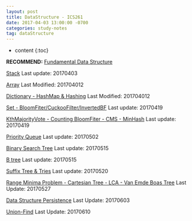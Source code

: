 ```yaml
---
layout: post
title: DataStructure - ICS261
date: 2017-04-03 13:00:00 -0700
categories: study-notes
tag: dataStructure
---
```

* content
{:toc}


__RECOMMEND:__ [Fundamental Data Structure](https://en.wikipedia.org/wiki/Book:Fundamental_Data_Structures)  


[Stack](https://zangshayang1.github.io/study-notes/2017/04/03/stack/) Last update: 20170403  

[Array](https://zangshayang1.github.io/study-notes/2017/04/12/array/) Last Modified: 201704012  

[Dictionary - HashMap & Hashing](https://zangshayang1.github.io/study-notes/2017/04/12/hashmap/) Last Modified: 201704012  

[Set - BloomFiter/CuckooFilter/InvertedBF](https://zangshayang1.github.io/study-notes/2017/04/19/set/) Last update: 20170419  

[KthMajorityVote - Counting BloomFiter - CMS - MinHash](https://zangshayang1.github.io/study-notes/2017/04/24/streamingDataStructure/) Last update: 20170419  

[Priority Queue](https://zangshayang1.github.io/study-notes/2017/02/05/priority-queue/) Last update: 20170502  

[Binary Search Tree](https://zangshayang1.github.io/study-notes/2017/05/06/binary-tree/) Last update: 20170515  

[B tree](https://zangshayang1.github.io/study-notes/2017/05/15/B-tree/) Last update: 20170515  

[Suffix Tree & Tries](https://zangshayang1.github.io/study-notes/2017/05/20/tries/) Last update: 20170520  

[Range Minima Problem - Cartesian Tree - LCA - Van Emde Boas Tree](https://zangshayang1.github.io/study-notes/2017/05/27/range-min-query/) Last Update: 20170527  

[Data Structure Persistence](https://zangshayang1.github.io/study-notes/2017/06/03/persistent-data-structure/) Last Update: 20170603  

[Union-Find](https://zangshayang1.github.io/study-notes/2017/06/10/union-find-dataStructure/) Last Update: 20170610  


<!--
buffer
buffer
buffer
buffer
buffer
buffer
buffer
buffer
buffer
buffer
buffer
buffer
buffer
buffer
buffer
buffer
buffer
buffer
buffer
buffer
buffer
buffer
buffer
buffer
-->
